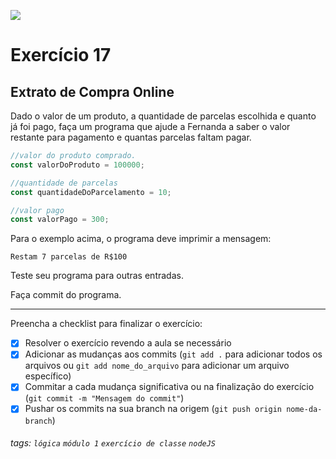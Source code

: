 ![](https://i.imgur.com/xG74tOh.png)

# Exercício 17

## Extrato de Compra Online

Dado o valor de um produto, a quantidade de parcelas escolhida e quanto já foi pago, faça um programa que ajude a Fernanda a saber o valor restante para pagamento e quantas parcelas faltam pagar.

```javascript
//valor do produto comprado.
const valorDoProduto = 100000;

//quantidade de parcelas
const quantidadeDoParcelamento = 10;

//valor pago
const valorPago = 300;
```

Para o exemplo acima, o programa deve imprimir a mensagem:

```
Restam 7 parcelas de R$100
```

Teste seu programa para outras entradas.

Faça commit do programa.

---

Preencha a checklist para finalizar o exercício:

- [x] Resolver o exercício revendo a aula se necessário
- [x] Adicionar as mudanças aos commits (`git add .` para adicionar todos os arquivos ou `git add nome_do_arquivo` para adicionar um arquivo específico)
- [x] Commitar a cada mudança significativa ou na finalização do exercício (`git commit -m "Mensagem do commit"`)
- [x] Pushar os commits na sua branch na origem (`git push origin nome-da-branch`)

###### tags: `lógica` `módulo 1` `exercício de classe` `nodeJS`
